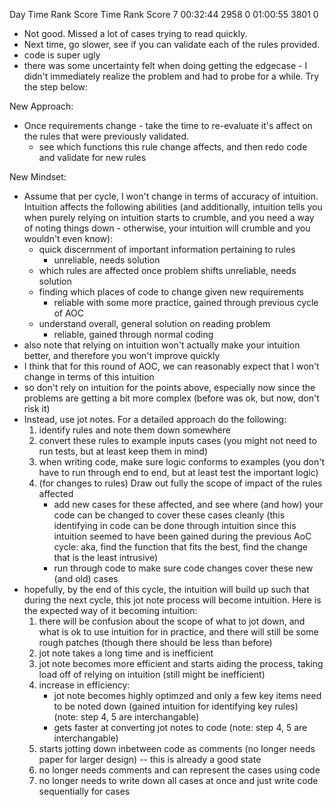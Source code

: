 Day       Time  Rank  Score       Time   Rank  Score
  7   00:32:44  2958      0   01:00:55   3801      0

- Not good. Missed a lot of cases trying to read quickly.
- Next time, go slower, see if you can validate each of the rules provided.
- code is super ugly
- there was some uncertainty felt when doing getting the edgecase - I didn't immediately realize the problem and had to probe for a while. Try the step below:

New Approach:
- Once requirements change - take the time to re-evaluate it's affect on the rules that were previously validated.
	- see which functions this rule change affects, and then redo code and validate for new rules

New Mindset:
- Assume that per cycle, I won't change in terms of accuracy of intuition. Intuition affects the following abilities (and additionally, intuition tells you when purely relying on intuition starts to crumble, and you need a way of noting things down - otherwise, your intuition will crumble and you wouldn't even know):
	- quick discernment of important information pertaining to rules 
		- unreliable, needs solution
	- which rules are affected once problem shifts
		unreliable, needs solution
	- finding which places of code to change given new requirements
		- reliable with some more practice, gained through previous cycle of AOC
	- understand overall, general solution on reading problem
		- reliable, gained through normal coding
- also note that relying on intuition won't actually make your intuition better, and therefore you won't improve quickly
- I think that for this round of AOC, we can reasonably expect that I won't change in terms of this intuition
- so don't rely on intuition for the points above, especially now since the problems are getting a bit more complex (before was ok, but now, don't risk it)
- Instead, use jot notes. For a detailed approach do the following:
	1. identify rules and note them down somewhere
	2. convert these rules to example inputs cases (you might not need to run tests, but at least keep them in mind)
	3. when writing code, make sure logic conforms to examples (you don't have to run through end to end, but at least test the important logic)
	4. (for changes to rules) Draw out fully the scope of impact of the rules affected
		- add new cases for these affected, and see where (and how) your code can be changed to cover these cases cleanly (this identifying in code can be done through intuition since this intuition seemed to have been gained during the previous AoC cycle: aka, find the function that fits the best, find the change that is the least intrusive)
		- run through code to make sure code changes cover these new (and old) cases
- hopefully, by the end of this cycle, the intuition will build up such that during the next cycle, this jot note process will become intuition. Here is the expected way of it becoming intuition:
	1. there will be confusion about the scope of what to jot down, and what is ok to use intuition for in practice, and there will still be some rough patches (though there should be less than before)
	2. jot note takes a long time and is inefficient
	3. jot note becomes more efficient and starts aiding the process, taking load off of relying on intuition (still might be inefficient)
	4. increase in efficiency:
		- jot note becomes highly optimzed and only a few key items need to be noted down (gained intuition for identifying key rules) (note: step 4, 5 are interchangable)
		- gets faster at converting jot notes to code (note: step 4, 5 are interchangable)
	6. starts jotting down inbetween code as comments (no longer needs paper for larger design) -- this is already a good state
	7. no longer needs comments and can represent the cases using code
	8. no longer needs to write down all cases at once and just write code sequentially for cases
